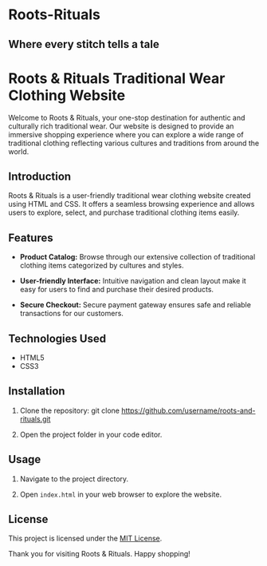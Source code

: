# Roots-Rituals
## Where every stitch tells a tale
# Roots & Rituals Traditional Wear Clothing Website

Welcome to Roots & Rituals, your one-stop destination for authentic and culturally rich traditional wear. Our website is designed to provide an immersive shopping experience where you can explore a wide range of traditional clothing reflecting various cultures and traditions from around the world.

## Introduction

Roots & Rituals is a user-friendly traditional wear clothing website created using HTML and CSS. It offers a seamless browsing experience and allows users to explore, select, and purchase traditional clothing items easily.

## Features

- **Product Catalog:** Browse through our extensive collection of traditional clothing items categorized by cultures and styles.

- **User-friendly Interface:** Intuitive navigation and clean layout make it easy for users to find and purchase their desired products.

- **Secure Checkout:** Secure payment gateway ensures safe and reliable transactions for our customers.

## Technologies Used

- HTML5
- CSS3

## Installation

1. Clone the repository:
   git clone https://github.com/username/roots-and-rituals.git

2. Open the project folder in your code editor.

## Usage

1. Navigate to the project directory.

2. Open `index.html` in your web browser to explore the website.

## License

This project is licensed under the [MIT License](LICENSE).

Thank you for visiting Roots & Rituals. Happy shopping!
